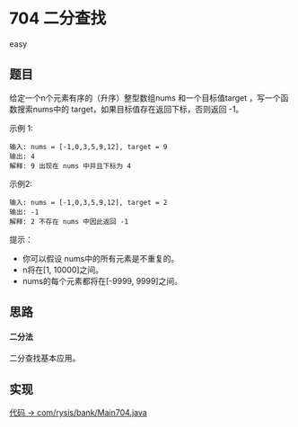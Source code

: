 # 704 二分查找

easy

## 题目

给定一个n个元素有序的（升序）整型数组nums 和一个目标值target ，写一个函数搜索nums中的 target，如果目标值存在返回下标，否则返回 -1。

示例 1:
```
输入: nums = [-1,0,3,5,9,12], target = 9
输出: 4
解释: 9 出现在 nums 中并且下标为 4
```
示例2:
```
输入: nums = [-1,0,3,5,9,12], target = 2
输出: -1
解释: 2 不存在 nums 中因此返回 -1
```

提示：

- 你可以假设 nums中的所有元素是不重复的。
- n将在[1, 10000]之间。
- nums的每个元素都将在[-9999, 9999]之间。

## 思路

#### 二分法

二分查找基本应用。

## 实现

[代码 -> com/rysis/bank/Main704.java](../../src/com/rysis/bank/Main704.java)